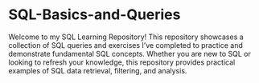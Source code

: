 # SQL-Basics-and-Queries
Welcome to my SQL Learning Repository! This repository showcases a collection of SQL queries and exercises I’ve completed to practice and demonstrate fundamental SQL concepts. Whether you are new to SQL or looking to refresh your knowledge, this repository provides practical examples of SQL data retrieval, filtering, and analysis.
